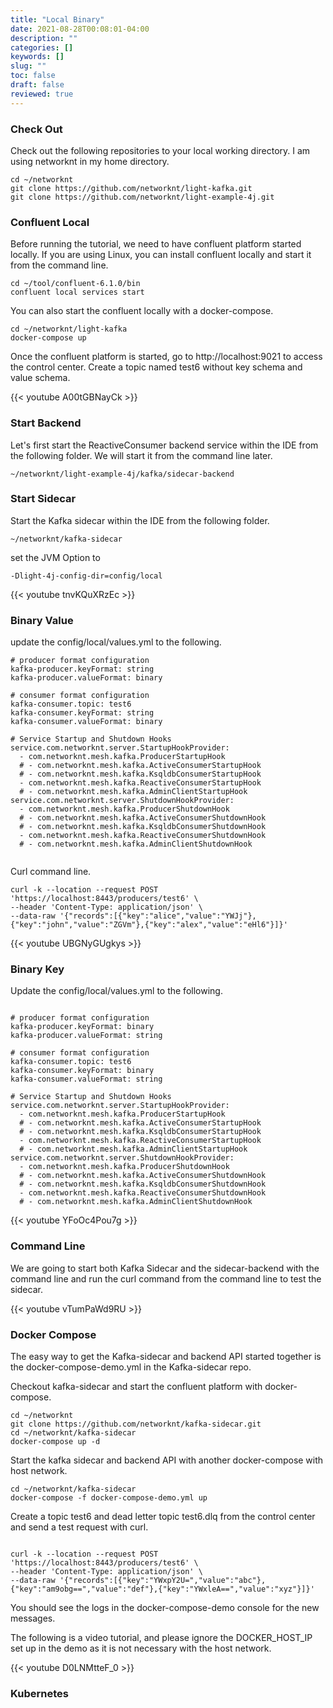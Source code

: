 ```yaml
---
title: "Local Binary"
date: 2021-08-28T00:08:01-04:00
description: ""
categories: []
keywords: []
slug: ""
toc: false
draft: false
reviewed: true
---
```



### Check Out

Check out the following repositories to your local working directory. I am using networknt in my home directory.

```
cd ~/networknt
git clone https://github.com/networknt/light-kafka.git
git clone https://github.com/networknt/light-example-4j.git

```


### Confluent Local

Before running the tutorial, we need to have confluent platform started locally. If you are using Linux, you can install confluent locally and start it from the command line. 

```
cd ~/tool/confluent-6.1.0/bin
confluent local services start

```

You can also start the confluent locally with a docker-compose. 

```
cd ~/networknt/light-kafka
docker-compose up

```

Once the confluent platform is started, go to http://localhost:9021 to access the control center. Create a topic named test6 without key schema and value schema. 


{{< youtube A00tGBNayCk >}}


### Start Backend

Let's first start the ReactiveConsumer backend service within the IDE from the following folder. We will start it from the command line later.

```
~/networknt/light-example-4j/kafka/sidecar-backend

```

### Start Sidecar

Start the Kafka sidecar within the IDE from the following folder.

```
~/networknt/kafka-sidecar

```

set the JVM Option to

```
-Dlight-4j-config-dir=config/local
```

{{< youtube tnvKQuXRzEc >}}


### Binary Value

update the config/local/values.yml to the following. 

```
# producer format configuration
kafka-producer.keyFormat: string
kafka-producer.valueFormat: binary

# consumer format configuration
kafka-consumer.topic: test6
kafka-consumer.keyFormat: string
kafka-consumer.valueFormat: binary

# Service Startup and Shutdown Hooks
service.com.networknt.server.StartupHookProvider:
  - com.networknt.mesh.kafka.ProducerStartupHook
  # - com.networknt.mesh.kafka.ActiveConsumerStartupHook
  # - com.networknt.mesh.kafka.KsqldbConsumerStartupHook
  - com.networknt.mesh.kafka.ReactiveConsumerStartupHook
  # - com.networknt.mesh.kafka.AdminClientStartupHook
service.com.networknt.server.ShutdownHookProvider:
  - com.networknt.mesh.kafka.ProducerShutdownHook
  # - com.networknt.mesh.kafka.ActiveConsumerShutdownHook
  # - com.networknt.mesh.kafka.KsqldbConsumerShutdownHook
  - com.networknt.mesh.kafka.ReactiveConsumerShutdownHook
  # - com.networknt.mesh.kafka.AdminClientShutdownHook


```

Curl command line.

```
curl -k --location --request POST 'https://localhost:8443/producers/test6' \
--header 'Content-Type: application/json' \
--data-raw '{"records":[{"key":"alice","value":"YWJj"},{"key":"john","value":"ZGVm"},{"key":"alex","value":"eHl6"}]}'

```

{{< youtube UBGNyGUgkys >}}



### Binary Key

Update the config/local/values.yml to the following.

```

# producer format configuration
kafka-producer.keyFormat: binary
kafka-producer.valueFormat: string

# consumer format configuration
kafka-consumer.topic: test6
kafka-consumer.keyFormat: binary
kafka-consumer.valueFormat: string

# Service Startup and Shutdown Hooks
service.com.networknt.server.StartupHookProvider:
  - com.networknt.mesh.kafka.ProducerStartupHook
  # - com.networknt.mesh.kafka.ActiveConsumerStartupHook
  # - com.networknt.mesh.kafka.KsqldbConsumerStartupHook
  - com.networknt.mesh.kafka.ReactiveConsumerStartupHook
  # - com.networknt.mesh.kafka.AdminClientStartupHook
service.com.networknt.server.ShutdownHookProvider:
  - com.networknt.mesh.kafka.ProducerShutdownHook
  # - com.networknt.mesh.kafka.ActiveConsumerShutdownHook
  # - com.networknt.mesh.kafka.KsqldbConsumerShutdownHook
  - com.networknt.mesh.kafka.ReactiveConsumerShutdownHook
  # - com.networknt.mesh.kafka.AdminClientShutdownHook

```

{{< youtube YFoOc4Pou7g >}}


### Command Line


We are going to start both Kafka Sidecar and the sidecar-backend with the command line and run the curl command from the command line to test the sidecar. 


{{< youtube vTumPaWd9RU >}}


### Docker Compose

The easy way to get the Kafka-sidecar and backend API started together is the docker-compose-demo.yml in the Kafka-sidecar repo. 

Checkout kafka-sidecar and start the confluent platform with docker-compose.

```
cd ~/networknt
git clone https://github.com/networknt/kafka-sidecar.git
cd ~/networknt/kafka-sidecar
docker-compose up -d

```

Start the kafka sidecar and backend API with another docker-compose with host network. 

```
cd ~/networknt/kafka-sidecar
docker-compose -f docker-compose-demo.yml up

```

Create a topic test6 and dead letter topic test6.dlq from the control center and send a test request with curl.

```

curl -k --location --request POST 'https://localhost:8443/producers/test6' \
--header 'Content-Type: application/json' \
--data-raw '{"records":[{"key":"YWxpY2U=","value":"abc"},{"key":"am9obg==","value":"def"},{"key":"YWxleA==","value":"xyz"}]}'
```

You should see the logs in the docker-compose-demo console for the new messages. 

The following is a video tutorial, and please ignore the DOCKER_HOST_IP set up in the demo as it is not necessary with the host network. 


{{< youtube D0LNMtteF_0 >}}


### Kubernetes


